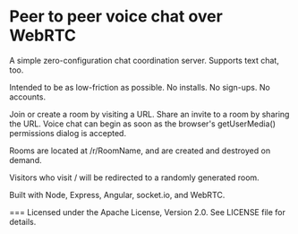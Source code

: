 Peer to peer voice chat over WebRTC
===

A simple zero-configuration chat coordination server.  Supports text
chat, too.

Intended to be as low-friction as possible.  No installs.  No
sign-ups.  No accounts.

Join or create a room by visiting a URL.  Share an invite to a room by
sharing the URL.  Voice chat can begin as soon as the browser's
getUserMedia() permissions dialog is accepted.

Rooms are located at /r/RoomName, and are created and destroyed on
demand.

Visitors who visit / will be redirected to a randomly generated room.

Built with Node, Express, Angular, socket.io, and WebRTC.

===
Licensed under the Apache License, Version 2.0.  See LICENSE file for
details.

